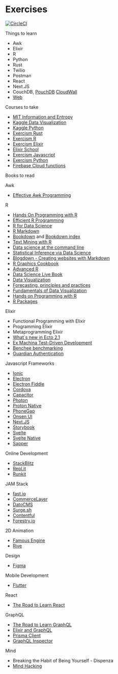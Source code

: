 # Exercises

[![CircleCI](https://circleci.com/gh/unozerocode/exercises.svg?style=svg&circle-token=55c433f7012d92bb1184beed283adc8a093f0093)](https://circleci.com/gh/unozerocode/exercises)


Things to learn
- Awk
- Elixir
- R
- Python
- Rust
- Twilio
- Postman
- React
- Next.JS
- CouchDB, [PouchDB](https://pouchdb.com/) [CloudWall](https://cloudwall.me/)
- [Web](https://developers.google.com/web/fundamentals)

Courses to take
- [MIT Information and Entropy](https://ocw.mit.edu/courses/electrical-engineering-and-computer-science/6-050j-information-and-entropy-spring-2008/)
- [Kaggle Data Visualization](https://www.kaggle.com/learn/data-visualization)
- [Kaggle Python](https://www.kaggle.com/learn/python)
- [Exercism Rust](https://exercism.io/my/tracks/rust)
- [Exercism R](https://exercism.io/my/tracks/r)
- [Exercism Elixir](https://exercism.io/my/tracks/elixir)
- [Elixir School](https://elixirschool.com/)
- [Exercism Javascript](https://exercism.io/my/tracks/javascript)
- [Exercism Python](https://exercism.io/my/tracks/python)
- [Firebase Cloud functions](https://fireship.io/courses/cloud-functions/)

Books to read

Awk
- [Effective Awk Programming](https://www.gnu.org/software/gawk/manual/gawk.pdf)

R

- [Hands On Programming with R](https://rstudio-education.github.io/hopr/)
- [Efficient R Programming](https://bookdown.org/csgillespie/efficientR/)
- [R for Data Science](https://r4ds.had.co.nz/)
- [R Markdown](https://bookdown.org/yihui/rmarkdown/)
- [Bookdown](https://bookdown.org/yihui/bookdown/) and [Bookdown index](https://bookdown.org/)
- [Text Mining with R](https://www.tidytextmining.com/)
- [Data science at the command line](https://www.datascienceatthecommandline.com/)
- [Statistical Inference via Data Science](https://moderndive.com/)
- [Blogdown - Creating websites with Markdown](https://bookdown.org/yihui/blogdown/)
- [R Graphics Cookbook](https://r-graphics.org/)
- [Advanced R](https://adv-r.hadley.nz/)
- [Data Science Live Book](https://livebook.datascienceheroes.com/)
- [Data Visualization](https://socviz.co/)
- [Forecasting, principles and practices](https://otexts.com/fpp2/)
- [Fundamentals of Data Visualization](https://serialmentor.com/dataviz/)
- [Hands on Programming with R](https://rstudio-education.github.io/hopr/)
- [R Packages](https://r-pkgs.org/)

Elixir 

- Functional Programming with Elixir
- Programming Elixir
- Metaprogramming Elixir
- [What´s new in Ecto 2.1](https://drive.google.com/open?id=1SBgGHlakNmrW0hduXP50v8IHnGyIaf3J)
- [Ex Machina Test-Driven Development](https://github.com/thoughtbot/ex_machina)
- [Benchee benchmarking](https://github.com/bencheeorg/benchee)
- [Guardian Authentication](https://elixirschool.com/en/lessons/libraries/guardian/)

Javascript Frameworks

- [Ionic](https://ionicframework.com/)
- [Electron](https://electronjs.org/)
- [Electron Fiddle](https://electronjs.org/fiddle)
- [Cordova](https://cordova.apache.org/)
- [Capacitor](https://capacitor.ionicframework.com/)
- [Photon](http://photonkit.com/)
- [Proton Native](https://proton-native.js.org/)
- [PhoneGap](https://phonegap.com/)
- [Onsen UI](https://onsen.io/)  
- [Next.JS](https://nextjs.org/)
- [Storybook](https://storybook.js.org/)
- [Svelte](https://svelte.dev/)
- [Svelte Native](https://svelte-native.technology)
- [Sapper](https://sapper.svelte.dev)

Online Development
- [StackBlitz](http://stackblitz.io)
- [Repl.it](https://repl.it/)
- [Runkit](https://runkit.com/)

JAM Stack
- [fast.io](https://fast.io/)
- [CommerceLayer](https://commercelayer.io/)
- [DatoCMS](https://www.datocms.com/)
- [Surge.sh](https://surge.sh/)
- [Contentful](https://www.contentful.com/)
- [Forestry.io](https://forestry.io/)

2D Animation

- [Famous Engine](http://famous.org/learn/hello-famous.html)
- [Rive](https://rive.app/)

Design
- [Figma](https://www.figma.com/)

Mobile Development
- [Flutter](https://flutter.dev/)


React

- [The Road to Learn React](https://drive.google.com/open?id=1KvVFok3GfSfBTNkdNBcC0EbC1cCGKRfY)

GraphQL

- [The Road to Learn GraphQL](https://drive.google.com/open?id=1bdu75J3NwQnU2nIHur5kBy5y1Bm8tHOP)
- [Elixir and GraphQL](https://www.howtographql.com/graphql-elixir/0-introduction/)
- [Prisma Client](https://www.prisma.io/client/client-javascript/)
- [GraphQL Inspector](https://graphql-inspector.com/docs/
)

Mind

- Breaking the Habit of Being Yourself - Dispenza
- [Mind Hacking](https://drive.google.com/open?id=1JNG29wu31P51Soate0TC6kD-TmESgs7t)
